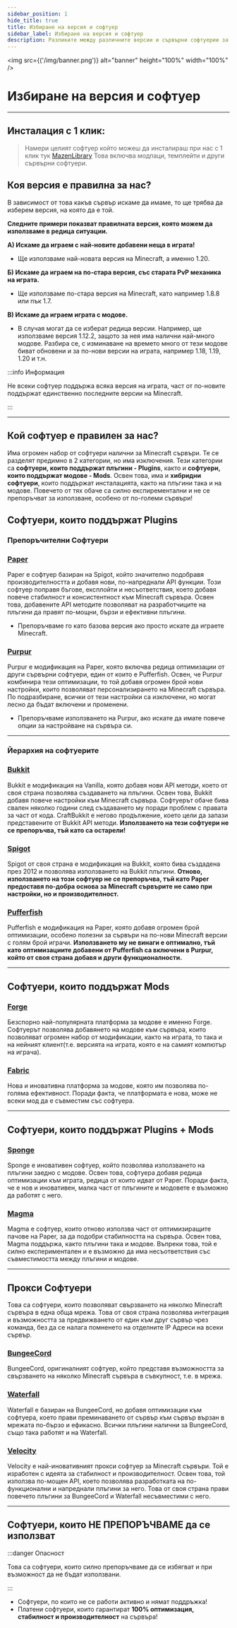 ```yaml
---
sidebar_position: 1
hide_title: true
title: Избиране на версия и софтуер
sidebar_label: Избиране на версия и софтуер
description: Разликите между различните версии и сървърни софтуерии за Minecraft сървъри
---
```


<img src={('/img/banner.png')} alt="banner" height="100%" width="100%" />

<div class="text--center">
<h1>Избиране на версия и софтуер</h1>
</div>

---
## Инсталация с 1 клик:
> Намери целият софтуер който можеш да инсталираш при нас с 1 клик тук [MazenLibrary](https://www.mazenhost.bg/library)
> Това включва модпаци, темплейти и други сървърни софтуери.


## Коя версия е правилна за нас?
В зависимост от това какъв сървър искаме да имаме, то ще трябва да изберем версия, на която да е той.

**Следните примери показват правилната версия, която можем да използваме в редица ситуации.**

**А) Искаме да играем с най-новите добавени неща в играта!**
- Ще използваме най-новата версия на Minecraft, а именно 1.20.

**Б) Искаме да играем на по-стара версия, със старата PvP механика на играта.**
- Ще използваме по-стара версия на Minecraft, като например 1.8.8 или пък 1.7.

**В) Искаме да играем играта с модове.**
- В случая могат да се изберат редица версии. Например, ще използваме версия 1.12.2, защото за нея има налични 
най-много модове. Разбира се, с изминаване на времето много от тези модове биват обновени и за по-нови версии на 
играта, например 1.18, 1.19, 1.20 и т.н.

:::info Информация

Не всеки софтуер поддържа всяка версия на играта, част от по-новите поддържат единственно последните версии на Minecraft.

:::

---

## Кой софтуер е правилен за нас?
Има огромен набор от софтуери налични за Minecraft сървъри. Те се разделят предимно в 2 категории, но има изключения. 
Тези категории са **софтуери, които поддържат плъгини - Plugins**, както и **софтуери, които поддържат модове - Mods**. 
Освен това, има и **хибридни софтуери**, които поддържат инсталацията, както на плъгини така и на модове. 
Повечето от тях обаче са силно експирементални и не се препоръчват за използване, особено от по-големи сървъри!

## Софтуери, които поддържат Plugins

### Препоръчителни Софтуери
### [Paper](https://papermc.io/downloads/paper)
Paper е софтуер базиран на Spigot, който значително подобравя производителността и добавя нови, по-напреднали API 
функции. Този софтуер поправя бъгове, експлойти и несъответствия, което добавя повече стабилност и консистентност към 
Minecraft сървъра. Освен това, добавените API методите позволяват на разработчиците на плъгини да правят
по-мощни, бързи и ефективни плъгини.
- Препоръчваме го като базова версия ако просто искате да играете Minecraft.

### [Purpur](https://purpurmc.org/)
Purpur е модификация на Paper, която включва редица оптимизации от други сървърни софтуери, един от които е Pufferfish. 
Освен, че Purpur комбинира тези оптимизации, то той добавя огромен брой нови настройки, които позволяват 
персонализирането на Minecraft сървъра. По подразбиране, всички от тези настройки са изключени, но могат лесно 
да бъдат включени и променени.
- Препоръчваме използването на Purpur, ако искате да имате повече опции за настройване на сървъра си.

---

### Йерархия на софтуерите

### [Bukkit](https://bukkit.org/)
Bukkit е модификация на Vanilla, която добавя нови API методи, което от своя страна позволява създаването на плъгини. 
Освен това, Bukkit добавя повече настройки към Minecraft сървъра. Софтуерът обаче бива свален няколко години 
след създаването му поради проблем с правата за част от кода. CraftBukkit е негово продължение, което цели да запази 
представените от Bukkit API методи. **Използването на тези софтуери не се препоръчва, тъй като са остарели!**

### [Spigot](https://www.spigotmc.org/)
Spigot от своя страна е модификация на Bukkit, която бива създадена през 2012 и 
позволява използването на Bukkit плъгини. **Отново, използването на този софтуер не се препоръчва, тъй като 
Paper предоставя по-добра основа за Minecraft сървърите не само при настройки, но и производителност.**

### [Pufferfish](https://pufferfish.host/downloads)
Pufferfish е модификация на Paper, която добавя огромен брой оптимизации, особено полезни за сървъри на по-нови 
Minecraft версии с голям брой играчи. **Използването му не винаги е оптимално, тъй като оптимизациите добавени от 
Pufferfish са включени в Purpur, който от своя страна добавя и други функционалности.**

---

## Софтуери, които поддържат Mods

### [Forge](https://files.minecraftforge.net/net/minecraftforge/forge/)
Безспорно най-популярната платформа за модове е именно Forge. Софтуерът позволява добавянето на модове
към сървъра, които позволяват огромен набор от модификации, както на играта, то така и на нейният 
клиент(т.е. версията на играта, която е на самият компютър на играча).

### [Fabric](https://fabricmc.net/)
Нова и иновативна платформа за модове, която им позволява по-голяма ефективност. 
Поради факта, че платформата е нова, може не всеки мод да е съвместим със софтуера.

---

## Софтуери, които поддържат Plugins + Mods

### [Sponge](https://spongepowered.org/)
Sponge е иновативен софтуер, който позволява използването на плъгини заедно с модове. Освен това, софтуера добавя 
редица оптимизации към играта, редица от които идват от Paper. Поради факта, че е нов и иновативен, малка част 
от плъгините и модовете е възможно да работят с него.

### [Magma](https://magmafoundation.org/)
Magma е софтуер, които отново използва част от оптимизиращите пачове на Paper, за да подобри стабилността на сървъра. 
Освен това, Magma поддържа, както плъгини така и модове. Въпреки това, той е силно експериментален и е възможно да има 
несъответствия със съвместимостта между плъгини и модове.

---

## Прокси Софтуери
Това са софтуери, които позволяват свързването на няколко Minecraft сървъра в една обща мрежа. 
Това от своя страна позволява интеграция и възможността за предвижването от един към друг сървър
чрез команда, без да се налага помненето на отделните IP Адреси на всеки сървър.

### [BungeeCord](https://github.com/SpigotMC/BungeeCord)
BungeeCord, оригиналният софтуер, който представя възможността за свързването на няколко Minecraft сървъра
в съвкупност, т.е. в мрежа.

### [Waterfall](https://papermc.io/software/waterfall)
Waterfall е базиран на BungeeCord, но добавя оптимизации към софтуера, което прави преминаването от сървър към сървър
вързан в мрежата по-бързо и ефикасно. Всички плъгини налични за BungeeCord, също така работят и на Waterfall.

### [Velocity](https://papermc.io/software/velocity)
Velocity е най-иновативният прокси софтуер за Minecraft сървъри. Той е изработен с идеята за стабилност
и производителност. Освен това, той използва по-мощен API, което позволява разработката на по-функционални и напреднали
плъгини за него. Това от своя страна прави повечето плъгини за BungeeCord и Waterfall несъвместими с него.

---

## Софтуери, които НЕ ПРЕПОРЪЧВАМЕ да се използват

:::danger Опасност

Това са софтуери, които силно препоръчваме да се избягват и при възможност да не бъдат използвани.

:::

- Софтуери, по които не се работи активно и нямат поддръжка!
- Платени софтуери, които гарантират **100% оптимизация, стабилност и производителност** на сървъра!